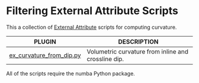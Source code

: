 # Filtering External Attribute Scripts
This a collection of [External Attribute](http://waynegm.github.io/OpendTect-Plugin-Docs/Attributes/ExternalAttrib/) scripts for computing curvature.

| PLUGIN | DESCRIPTION |
|--------|-------------|
| [ex_curvature_from_dip.py](http://waynegm.github.io/OpendTect-Plugin-Docs/External_Attributes/Curvature) | Volumetric curvature from  inline and crossline dip. |

All of the scripts require the numba Python package.

